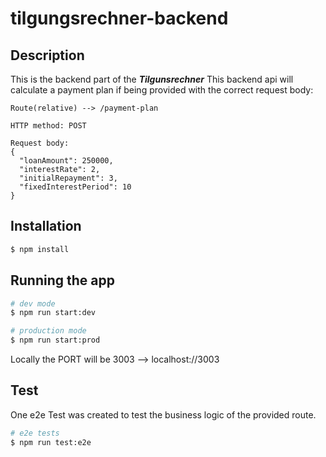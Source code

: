 # tilgungsrechner-backend

## Description

This is the backend part of the **_Tilgunsrechner_**
This backend api will calculate a payment plan if being provided with the correct request body:

```
Route(relative) --> /payment-plan
```

```
HTTP method: POST
```

```
Request body:
{
  "loanAmount": 250000,
  "interestRate": 2,
  "initialRepayment": 3,
  "fixedInterestPeriod": 10
}
```

## Installation

```bash
$ npm install
```

## Running the app

```bash
# dev mode
$ npm run start:dev

# production mode
$ npm run start:prod
```
Locally the PORT will be 3003 --> localhost://3003

## Test

One e2e Test was created to test the business logic of the provided route.

```bash
# e2e tests
$ npm run test:e2e

```
